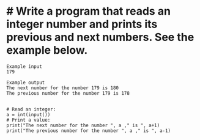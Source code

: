 # # Write a program that reads an integer number and prints its previous and next numbers. See the example below.

```
Example input
179

Example output
The next number for the number 179 is 180
The previous number for the number 179 is 178


```

```
# Read an integer:
a = int(input())
# Print a value:
print("The next number for the number ", a ," is ", a+1)
print("The previous number for the number ", a ," is ", a-1)

```
